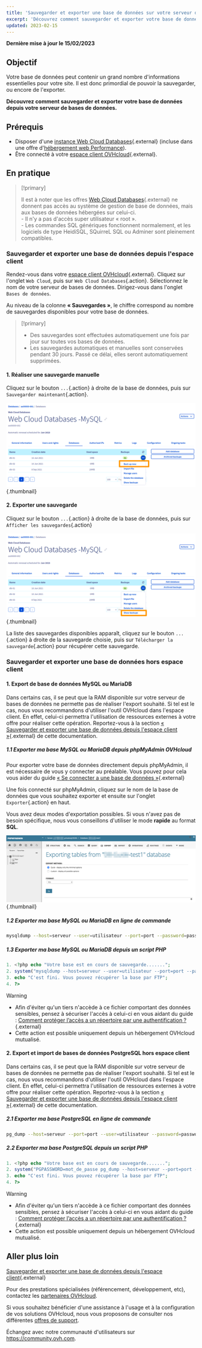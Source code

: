 ```yaml
---
title: 'Sauvegarder et exporter une base de données sur votre serveur de bases de données'
excerpt: 'Découvrez comment sauvegarder et exporter votre base de données'
updated: 2023-02-15
---
```


**Dernière mise à jour le 15/02/2023**

## Objectif

Votre base de données peut contenir un grand nombre d'informations essentielles pour votre site. Il est donc primordial de pouvoir la sauvegarder, ou encore de l'exporter.

**Découvrez comment sauvegarder et exporter votre base de données depuis votre serveur de bases de données.**

## Prérequis

- Disposer d'une [instance Web Cloud Databases](https://www.ovh.com/fr/cloud/cloud-databases/){.external} (incluse dans une offre d'[hébergement web Performance](https://www.ovhcloud.com/fr/web-hosting/)).
- Être connecté à votre [espace client OVHcloud](https://www.ovh.com/auth/?action=gotomanager&from=https://www.ovh.com/fr/&ovhSubsidiary=fr){.external}.

## En pratique

> [!primary]
>
> Il est à noter que les offres [Web Cloud Databases](https://www.ovh.com/fr/cloud-databases){.external} ne donnent pas accès au système de gestion de base de données, mais aux bases de données hébergées sur celui-ci. 
> <br> - Il n'y a pas d'accès super utilisateur « root ». 
> <br> - Les commandes SQL génériques fonctionnent normalement, et les logiciels de type HeidiSQL, SQuirreL SQL  ou Adminer sont pleinement compatibles.
> 

### Sauvegarder et exporter une base de données depuis l'espace client

Rendez-vous dans votre [espace client OVHcloud](https://www.ovh.com/auth/?action=gotomanager&from=https://www.ovh.com/fr/&ovhSubsidiary=fr){.external}. Cliquez sur  l'onglet `Web Cloud`, puis sur `Web Cloud Databases`{.action}. Sélectionnez le nom de votre serveur de bases de données. Dirigez-vous dans l'onglet `Bases de données`.

Au niveau de la colonne **« Sauvegardes »**, le chiffre correspond au nombre de sauvegardes disponibles pour votre base de données.

> [!primary]
>
> - Des sauvegardes sont effectuées automatiquement une fois par jour
> sur toutes vos bases de données.
> - Les sauvegardes automatiques et manuelles sont conservées pendant 30 jours.
> Passé ce délai, elles seront automatiquement supprimées.

#### 1\. Réaliser une sauvegarde manuelle 

Cliquez sur le bouton `...`{.action} à droite de la base de données, puis sur `Sauvegarder maintenant`{.action}.

![Web Cloud Databases](images/web-cloud-databases-save01.png){.thumbnail}

#### 2\. Exporter une sauvegarde

Cliquez sur le bouton `...`{.action} à droite de la base de données, puis sur `Afficher les sauvegardes`{.action}

![Web Cloud Databases](images/web-cloud-databases-dl01.png){.thumbnail}

La liste des sauvegardes disponibles apparaît,  cliquez sur le bouton `...`{.action} à droite de la sauvegarde choisie, puis sur `Télécharger la sauvegarde`{.action} pour récupérer cette sauvegarde.

### Sauvegarder et exporter une base de données hors espace client

#### 1\. Export de base de données MySQL ou MariaDB

 Dans certains cas, il se peut que la RAM disponible sur votre serveur de bases de données ne permette pas de réaliser l'export souhaité. Si tel est le cas, nous vous recommandons d'utiliser l'outil OVHcloud dans l'espace client. En effet, celui-ci permettra l'utilisation de ressources externes à votre offre pour réaliser cette opération. Reportez-vous à la section [« Sauvegarder et exporter une base de données depuis l'espace client »](./#sauvegarder-et-exporter-une-base-de-donnees-depuis-lespace-client){.external} de cette documentation.

##### 1\.1 Exporter ma base MySQL ou MariaDB depuis phpMyAdmin OVHcloud 

Pour exporter votre base de données directement depuis phpMyAdmin, il est nécessaire de vous y connecter au préalable. Vous pouvez pour cela vous aider du guide [« Se connecter a une base de données  »](/pages/web_cloud/web_cloud_databases/connecting-to-database-on-database-server){.external}

Une fois connecté sur phpMyAdmin, cliquez sur le nom de la base de données que vous souhaitez exporter et ensuite sur l'onglet `Exporter`{.action} en haut.

Vous avez deux modes d'exportation possibles. Si vous n'avez pas de besoin spécifique, nous vous conseillons d'utiliser le mode **rapide** au format **SQL**.

![Web Cloud Databases](images/web-cloud-databases-export01.png){.thumbnail}

##### 1\.2 Exporter ma base MySQL ou MariaDB en ligne de commande

```bash
mysqldump --host=serveur --user=utilisateur --port=port --password=password nom_de_la_base > nom_de_la_base.sql
```

##### 1\.3 Exporter ma base MySQL ou MariaDB depuis un script PHP


```php
1. <?php echo "Votre base est en cours de sauvegarde.......";
2. system("mysqldump --host=serveur --user=utilisateur --port=port --password=password nom_de_la_base > nom_de_la_base.sql");
3. echo "C'est fini. Vous pouvez récupérer la base par FTP";
4. ?>
```

> [!warning]
>
> - Afin d'éviter qu'un tiers n'accède à ce fichier comportant des données sensibles, pensez à sécuriser l'accès à celui-ci en vous aidant du guide : [Comment protéger l’accès a un répertoire par une authentification ?](/pages/web_cloud/web_hosting/ssh_on_webhosting){.external}
> - Cette action est possible uniquement depuis un hébergement OVHcloud mutualisé.
>

#### 2\. Export et import de bases de données PostgreSQL hors espace client

 Dans certains cas, il se peut que la RAM disponible sur votre serveur de bases de données ne permette pas de réaliser l'export souhaité. Si tel est le cas, nous vous recommandons d'utiliser l'outil OVHcloud dans l'espace client. En effet, celui-ci permettra l'utilisation de ressources externes à votre offre pour réaliser cette opération. Reportez-vous à la section [« Sauvegarder et exporter une base de données depuis l'espace client »](./#sauvegarder-et-exporter-une-base-de-donnees-depuis-lespace-client){.external} de cette documentation.
 
##### 2\.1 Exporter ma base PostgreSQL en ligne de commande


```bash
pg_dump --host=serveur --port=port --user=utilisateur --password=password nom_de_la_base > nom_de_la_base.sql
```

##### 2\.2 Exporter ma base PostgreSQL depuis un script PHP


```php
1. <?php echo "Votre base est en cours de sauvegarde.......";
2. system("PGPASSWORD=mot_de_passe pg_dump --host=serveur --port=port --user=utilisateur --password=password nom_de_la_base > nom_de_la_base.sql");
3. echo "C'est fini. Vous pouvez récupérer la base par FTP";
4. ?>
```

> [!warning]
>
> - Afin d'éviter qu'un tiers n'accède à ce fichier comportant des données sensibles, pensez à sécuriser l'accès à celui-ci en vous aidant du guide : [Comment protéger l’accès a un répertoire par une authentification ?](/pages/web_cloud/web_hosting/ssh_on_webhosting){.external}
> - Cette action est possible uniquement depuis un hébergement OVHcloud mutualisé.
>

## Aller plus loin

[Sauvegarder et exporter une base de données depuis l'espace client](./#sauvegarder-et-exporter-une-base-de-donnees-depuis-lespace-client){.external}

Pour des prestations spécialisées (référencement, développement, etc), contactez les [partenaires OVHcloud](https://partner.ovhcloud.com/fr/).

Si vous souhaitez bénéficier d'une assistance à l'usage et à la configuration de vos solutions OVHcloud, nous vous proposons de consulter nos différentes [offres de support](https://www.ovhcloud.com/fr/support-levels/).

Échangez avec notre communauté d'utilisateurs sur <https://community.ovh.com>.